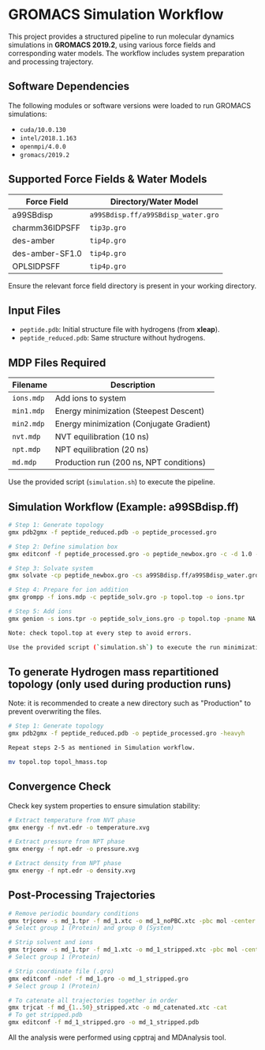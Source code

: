 # GROMACS Simulation Workflow

This project provides a structured pipeline to run molecular dynamics simulations in **GROMACS 2019.2**, using various force fields and corresponding water models. 
The workflow includes system preparation and processing trajectory.

## Software Dependencies

The following modules or software versions were loaded to run GROMACS simulations:

- `cuda/10.0.130`
- `intel/2018.1.163`
- `openmpi/4.0.0`
- `gromacs/2019.2`


## Supported Force Fields & Water Models

| Force Field        | Directory/Water Model                  |
|--------------------|----------------------------------------|
| a99SBdisp          | `a99SBdisp.ff/a99SBdisp_water.gro`     |
| charmm36IDPSFF     | `tip3p.gro`                            |
| des-amber          | `tip4p.gro`                            |
| des-amber-SF1.0    | `tip4p.gro`                            |
| OPLSIDPSFF         | `tip4p.gro`                            |

Ensure the relevant force field directory is present in your working directory.


## Input Files

- `peptide.pdb`: Initial structure file with hydrogens (from **xleap**).
- `peptide_reduced.pdb`: Same structure without hydrogens.


## MDP Files Required

| Filename     | Description                                  |
|--------------|----------------------------------------------|
| `ions.mdp`   | Add ions to system                           |
| `min1.mdp`   | Energy minimization (Steepest Descent)       |
| `min2.mdp`   | Energy minimization (Conjugate Gradient)     |
| `nvt.mdp`    | NVT equilibration (10 ns)                    |
| `npt.mdp`    | NPT equilibration (20 ns)                    |
| `md.mdp`     | Production run (200 ns, NPT conditions)      |

Use the provided script (`simulation.sh`) to execute the pipeline.

## Simulation Workflow (Example: a99SBdisp.ff)

```bash
# Step 1: Generate topology
gmx pdb2gmx -f peptide_reduced.pdb -o peptide_processed.gro

# Step 2: Define simulation box
gmx editconf -f peptide_processed.gro -o peptide_newbox.gro -c -d 1.0 -bt octahedron

# Step 3: Solvate system
gmx solvate -cp peptide_newbox.gro -cs a99SBdisp.ff/a99SBdisp_water.gro -o peptide_solv.gro -p topol.top

# Step 4: Prepare for ion addition
gmx grompp -f ions.mdp -c peptide_solv.gro -p topol.top -o ions.tpr

# Step 5: Add ions
gmx genion -s ions.tpr -o peptide_solv_ions.gro -p topol.top -pname NA -nname CL -neutral -conc 0.1

Note: check topol.top at every step to avoid errors.

Use the provided script (`simulation.sh`) to execute the run minimization, heating, equilibration and production simulations.

```

## To generate Hydrogen mass repartitioned topology (only used during production runs)
Note: it is recommended to create a new directory such as "Production" to prevent overwriting the files.

```bash
# Step 1: Generate topology
gmx pdb2gmx -f peptide_reduced.pdb -o peptide_processed.gro -heavyh

Repeat steps 2-5 as mentioned in Simulation workflow.

mv topol.top topol_hmass.top

```

## Convergence Check

Check key system properties to ensure simulation stability:


```bash
# Extract temperature from NVT phase
gmx energy -f nvt.edr -o temperature.xvg

# Extract pressure from NPT phase
gmx energy -f npt.edr -o pressure.xvg

# Extract density from NPT phase
gmx energy -f npt.edr -o density.xvg

```
## Post-Processing Trajectories

```bash
# Remove periodic boundary conditions
gmx trjconv -s md_1.tpr -f md_1.xtc -o md_1_noPBC.xtc -pbc mol -center
# Select group 1 (Protein) and group 0 (System)

# Strip solvent and ions
gmx trjconv -s md_1.tpr -f md_1.xtc -o md_1_stripped.xtc -pbc mol -center
# Select group 1 (Protein)

# Strip coordinate file (.gro)
gmx editconf -ndef -f md_1.gro -o md_1_stripped.gro
# Select group 1 (Protein)

# To catenate all trajectories together in order
gmx trjcat -f md_{1..50}_stripped.xtc -o md_catenated.xtc -cat
# To get stripped.pdb
gmx editconf -f md_1_stripped.gro -o md_1_stripped.pdb 

```

All the analysis were performed using cpptraj and MDAnalysis tool. 


